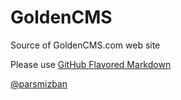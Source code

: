 # GoldenCMS
Source of GoldenCMS.com web site

Please use <a href="https://guides.github.com/features/mastering-markdown/" target="_blank">GitHub Flavored Markdown</a>

<a href="https://help.github.com/articles/basic-writing-and-formatting-syntax/#mentioning-users-and-teams" class="user-mention">@parsmizban</a>